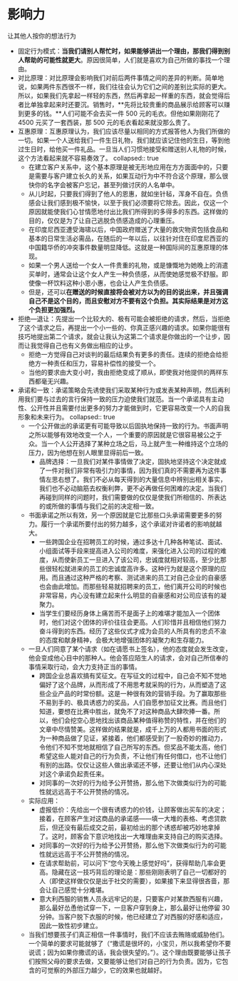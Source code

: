 # 影响力

让其他人按你的想法行为

- 固定行为模式：**当我们请别人帮忙时，如果能够讲出一个理由，那我们得到别人帮助的可能性就更大**。原因很简单，人们就是喜欢为自己所做的事找一个理由。
- 对比原理：对比原理会影响我们对前后两件事情之间的差异的判断。简单地说，如果两件东西很不一样，我们往往会认为它们之间的差别比实际的更大。所以，如果我们先拿起一样轻的东西，然后再拿起一样重的东西，就会觉得后者比单独拿起来时还要沉。销售时，**先将比较贵重的商品展示给顾客可以赚到更多的钱。**人们可能不会去买一件 500 元的毛衣。但他如果刚刚花了 4500 元买了一套西装，那 500 元的毛衣看起来就没那么贵了。
- 互惠原理：互惠原理认为，我们应该尽量以相同的方式报答他人为我们所做的一切。如果一个人送给我们一件生日礼物，我们就应该记住他的生日，等到他过生日时，给他买一件礼品。一旦当人们习惯地接受和赠送别人礼物的时候，这个方法看起来就不容易奏效了。
  collapsed:: true
  - 在建立客户关系中，这个基本原理是被无形地应用在方方面面中的，只要是需要与客户建立长久的关系，如果互动行为中不符合这个原理，那么很快你的名字会被客户忘记，甚至列做讨厌的人名单中。
  - 从儿时起，只要我们得到了他人的恩惠，就如坐针毡，浑身不自在。负债感会让我们感到极不愉快，以至于我们必须要将它除去。因此，仅这一个原因就能使我们心甘情愿地付出比我们所得到的多得多的东西。这样做的目的，仅仅是为了让自己逃脱负债感造成的心理重压。
  - 在印度尼西亚遭受海啸以后，中国政府赠送了大量的救灾物资包括食品和基本的日常生活必需品，在随后的一年以后，以往针对住在印度尼西亚的中国籍华侨的冲突事件数量明显降低。这就是一种国际间的互惠原理的体现。
  - 如果一个男人送给一个女人一件贵重的礼物，或是慷慨地为她晚上的消遣买单时，通常会让这个女人产生一种负债感，从而使她感觉极不舒服。即使像一杯饮料这种小恩小惠，也会让人产生负债感。
  - 但是，还可以**在赠送的时候直接将会被对方以为的目的说出来，并且强调自己不是这个目的，而且安慰对方不要有这个负担。其实际结果是对方这个负担更加强烈。**
- 拒绝—退让：先提出一个比较大的、极有可能会被拒绝的请求，然后，当拒绝了这个请求之后，再提出一个小一些的、你真正感兴趣的请求。如果你能很有技巧地提出第二个请求，就会让我认为这第二个请求是你做出的一个让步，因而让我觉得自己也有义务做出相应的让步。
  - 拒绝一方觉得自己对谈判的最后结果负有更多的责任。连续的拒绝会给拒绝方一种责任和压力，容易补偿性的接受一个。
  - 当他的要求由大变小时，我由拒绝变成了顺从，即使我对他提供的两样东西都毫无兴趣。
- 承诺和一致：承诺策略会先诱使我们采取某种行为或发表某种声明，然后再利用我们要与过去的言行保持一致的压力迫使我们就范。当一个承诺具有主动性、公开性并且需要付出更多的努力才能做到时，它更容易改变一个人的自我形象和未来行为。
  collapsed:: true
  - 一个公开做出的承诺更有可能导致以后固执地保持一致的行为。书面声明之所以能够有效地改变一个人，一个重要的原因就是它很容易被公之于众。当一个人公开选择了某种立场之后，马上就产生一种维持这个立场的压力，因为他想在别人眼里显得前后一致。
    - 品牌选择：一旦我们对某件事情做了决定，固执地坚持这个决定就成了一件对我们非常有吸引力的事情，因为我们真的不需要再为这件事情左思右想了。我们不必从每天得到的大量信息中辨别出相关事实，我们也不必动脑筋去权衡利弊，更不必再做任何困难的决定。当我们再碰到同样的问题时，我们需要做的仅仅是使我们所相信的、所表达的或所做的事情与我们之前的决定相一致。
  - 书面承诺之所以有效，另一个原因就是它比那些口头承诺需要更多的努力。履行一个承诺所要付出的努力越多，这个承诺对许诺者的影响就越大。
    - 一些跨国企业在招聘员工的时候，通过多达十几种各种笔试、面试、小组面试等手段来提高进入公司的难度，来强化进入公司的过程的难度，从而使新员工一旦进入了该公司，忠诚度就相对较高，至少比那些很轻松就进来的员工的忠诚度高许多。这种行为就是这个原理的应用。而且通过这种严格的考察、测试进来的员工对自己企业的自豪感也会由此增加。而那些轻易就招聘来的员工，他们离开公司的时候也非常容易，内心没有建立起来什么明显的自豪感和对公司应该有的凝聚力。
    - 当学生们要经历身体上痛苦而不是面子上的难堪才能加入一个团体时，他们对这个团体的评价往往会更高。人们珍惜并且相信他们努力奋斗得到的东西。经历了这些仪式才成为会员的人所具有的忠贞不渝的态度和献身精神，会极大地增强团体的凝聚力和生存能力。
  - 一旦人们同意了某个请求（如在请愿书上签名），他的态度就会发生改变，他会变成他心目中的那种人。他会答应陌生人的请求，会对自己所信奉的事情采取行动，会大力支持正当的事情。
    - 跨国企业总喜欢搞有奖征文。在写征文的过程中，自己会不知不觉地偏好了这个品牌，从而形成了不用思考就采购的行为，从而塑造了这些企业产品的时常份额。这是一种很有效的营销手段。为了赢取那些不易到手的、极具诱惑力的奖品，人们自愿参加征文比赛。而且他们知道，要想在比赛中胜出，就免不了对这种商品大肆吹捧一番。所以，他们会挖空心思地找出该商品某种值得称赞的特性，并在他们的文章中尽情赞美。这样做的结果就是，成千上万的人都用书面的形式为一种商品做了见证，紧接着，他们都感受到了一股奇妙的推动力，令他们不知不觉地就相信了自己所写的东西。但奖品不能太高，他们希望这些人能对自己的行为负责，不让他们有任何借口，也不让他们有别的出路。仅仅让这些人做出承诺还不够，还要让他们从内心深处对这个承诺负起责任来。
    - 对同事的一次好的行为给予公开赞扬，那么他下次做类似行为的可能性就远远高于不公开赞扬的情况。
  - 实际应用：
    - 虚报低价：先给出一个很有诱惑力的价钱，让顾客做出买车的决定；接着，在顾客产生对这商品的承诺感——填一大堆的表格、考虑贷款后，但还没有最后成交之前，最初给出的那个诱惑却被巧妙地拿掉了。这时，顾客会下意识地找出一大堆理由来支持自己的购买选择。
    - 对同事的一次好的行为给予公开赞扬，那么他下次做类似行为的可能性就远远高于不公开赞扬的情况。
    - 在请求帮助前，可以问下“您今天晚上感觉好吗”，获得帮助几率会更高。隐藏在这一技巧背后的理论是：那些刚刚表明了自己一切都好的人（即使这样做仅仅是出于社交的需要），如果接下来显得很吝啬，那会让自己感觉十分难堪。
    - 意大利西服的销售人员永远牢记的是，只要客户对某款西服有兴趣，那么最好怂恿他试穿一下，一旦客户穿到身上，那么最好让他停留 30 分钟。当客户脱下衣服的时候，他已经建立了对西服的好感和适应，因此一致性初步建立。
  - 当我们想要孩子们真正相信一件事情时，我们不应该去贿赂或威胁他们。一个简单的要求可能就够了（“撒谎是很坏的，小宝贝，所以我希望你不要说谎；因为如果你撒谎的话，我会很失望的。”）。这个理由既要能够让孩子们按照父母的要求去做，又要能够让他们对自己的行为负责。因为，它包含的可觉察的外部压力越少，它的效果也就越好。
